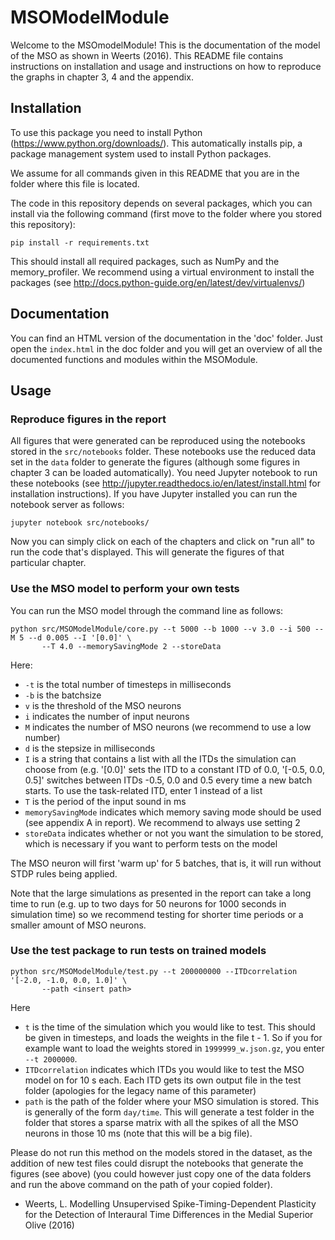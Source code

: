 # MSOModelModule

Welcome to the MSOmodelModule! This is the documentation of the model of the MSO as shown in Weerts (2016). This README file contains instructions on installation and usage and instructions on how to reproduce the graphs in chapter 3, 4 and the appendix. 

## Installation 

To use this package you need to install Python (https://www.python.org/downloads/). This automatically installs pip, a package management system used to install Python packages. 

We assume for all commands given in this README that you are in the folder where this file is located. 

The code in this repository depends on several packages, which you can install via the following command (first move to the folder where you stored this repository):

```
pip install -r requirements.txt
```

This should install all required packages, such as NumPy and the memory_profiler. We recommend using a virtual environment to install the packages (see http://docs.python-guide.org/en/latest/dev/virtualenvs/) 

## Documentation

You can find an HTML version of the documentation in the 'doc' folder. Just open the `index.html` in the doc folder and you will get an overview of all the documented functions and modules within the MSOModule.  

## Usage

### Reproduce figures in the report

All figures that were generated can be reproduced using the notebooks stored in the `src/notebooks` folder. These notebooks use the reduced data set in the `data` folder to generate the figures (although some figures in chapter 3 can be loaded automatically). You need Jupyter notebook to run these notebooks (see http://jupyter.readthedocs.io/en/latest/install.html for installation instructions). If you have Jupyter installed you can run the notebook server as follows:

```
jupyter notebook src/notebooks/
```

Now you can simply click on each of the chapters and click on "run all" to run the code that's displayed. This will generate the figures of that particular chapter. 

### Use the MSO model to perform your own tests

You can run the MSO model through the command line as follows:

```
python src/MSOModelModule/core.py --t 5000 --b 1000 --v 3.0 --i 500 --M 5 --d 0.005 --I '[0.0]' \
       --T 4.0 --memorySavingMode 2 --storeData
```

Here:
* `-t` is the total number of timesteps in milliseconds
* `-b` is the batchsize
* `v` is the threshold of the MSO neurons
* `i` indicates the number of input neurons
* `M` indicates the number of MSO neurons (we recommend to use a low number)
* `d` is the stepsize in milliseconds
* `I` is a string that contains a list with all the ITDs the simulation can choose from (e.g. '[0.0]' sets the ITD to a constant ITD of 0.0, '[-0.5, 0.0, 0.5]' switches between ITDs -0.5, 0.0 and 0.5 every time a new batch starts. To use the task-related ITD, enter 1 instead of a list
* `T` is the period of the input sound in ms
* `memorySavingMode` indicates which memory saving mode should be used (see appendix A in report). We recommend to always use setting 2
* `storeData` indicates whether or not you want the simulation to be stored, which is necessary if you want to perform tests on the model

The MSO neuron will first 'warm up' for 5 batches, that is, it will run without STDP rules being applied. 

Note that the large simulations as presented in the report can take a long time to run (e.g. up to two days for 50 neurons for 1000 seconds in simulation time) so we recommend testing for shorter time periods or a smaller amount of MSO neurons. 

### Use the test package to run tests on trained models 

```
python src/MSOModelModule/test.py --t 200000000 --ITDcorrelation '[-2.0, -1.0, 0.0, 1.0]' \
       --path <insert path>
```

Here
* `t` is the time of the simulation which you would like to test. This should be given in timesteps, and loads the weights in the file t - 1. So if you for example want to load the weights stored in `1999999_w.json.gz`, you enter `--t 2000000`. 
* `ITDcorrelation` indicates which ITDs  you would like to test the MSO model on for 10 s each. Each ITD gets its own output file in the test folder (apologies for the legacy name of this parameter) 
* `path` is the path of the folder where your MSO simulation is stored. This is generally of the form `day/time`. 
This will generate a test folder in the folder that stores a sparse matrix with all the spikes of all the MSO neurons in those 10 ms (note that this will be a big file). 

Please do not run this method on the models stored in the dataset, as the addition of new test files could disrupt the notebooks that generate the figures (see above) (you could however just copy one of the data folders and run the above command on the path of your copied folder).  

* Weerts, L. Modelling Unsupervised Spike-Timing-Dependent Plasticity for the Detection of Interaural Time Differences in the Medial Superior Olive (2016) 
